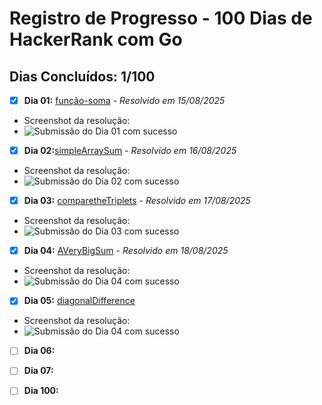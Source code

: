 # Registro de Progresso - 100 Dias de HackerRank com Go



## Dias Concluídos: 1/100

- [x] **Dia 01:** [função-soma](days/day01-função-soma/) - _Resolvido em 15/08/2025_
* Screenshot da resolução:
* ![Submissão do Dia 01 com sucesso](./assets/day01.png)
- [x] **Dia 02:**[simpleArraySum](days/day02-simpleArraySum/) - _Resolvido em 16/08/2025_
* Screenshot da resolução:
* ![Submissão do Dia 02 com sucesso](./assets/day02.png)
- [x] **Dia 03:** [comparetheTriplets](days/day03-compareTheTriplets/) - _Resolvido em 17/08/2025_
* Screenshot da resolução:
* ![Submissão do Dia 03 com sucesso](./assets/day03.png)
- [x] **Dia 04:** [AVeryBigSum](./days/day04-day04-AVeryBigSum/) - _Resolvido em 18/08/2025_
* Screenshot da resolução:
* ![Submissão do Dia 04 com sucesso](./assets/day04.png)
- [x] **Dia 05:** [diagonalDifference](days/day05-DiagonalDifference/)
* Screenshot da resolução:
* ![Submissão do Dia 04 com sucesso](./assets/day05.png)
- [ ] **Dia 06:**
- [ ] **Dia 07:**

- [ ] **Dia 100:**
